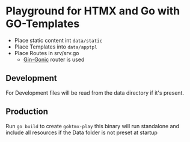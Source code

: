# Playground for HTMX and Go with GO-Templates

- Place static content int `data/static`
- Place Templates into `data/apptpl`
- Place Routes in srv/srv.go
  - [Gin-Gonic](https://github.com/gin-gonic/gin) router is used

## Development
For Development files will be read from the data directory if it's present.

## Production
Run `go build` to create `gohtmx-play` this binary will run standalone and include all resources if the Data folder is not preset at startup
